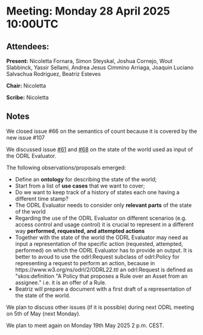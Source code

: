 # Meeting:  Monday 28 April 2025 10:00UTC

## Attendees: 

**Present:**  Nicoletta Fornara, Simon Steyskal, Joshua Cornejo, Wout Slabbinck, Yassir Sellami, Andrea Jesus Cimmino Arriaga, Joaquin Luciano Salvachua Rodriguez, Beatriz Esteves 

**Chair:**   Nicoletta

**Scribe:**  Nicoletta

## Notes

We closed issue #66 on the semantics of count because it is covered by the new issue #107

We discussed issue <a href="https://github.com/w3c/odrl/issues/61">#61</a> and 
<a href="https://github.com/w3c/odrl/issues/68">#68</a> on the state of the world used as input of the ODRL Evaluator.

The following observations/proposals emerged:

<ul>
  <li>Define an <b>ontology</b> for describing the state of the world;</li>
  <li>Start from a list of <b>use cases</b> that we want to cover;</li>
  <li>Do we want to keep track of a history of states each one having a different time stamp?</li>
  <li>The ODRL Evaluator needs to consider only <b>relevant parts</b> of the state of the world</li>
  <li>Regarding the use of the ODRL Evaluator on different scenarios (e.g. access control and usage control)
  it is crucial to represent in a different way <b>performed, requested, and attempted actions</b></li>
  <li>Together with the state of the world the ODRL Evaluator may need as input a representation of the specific action (requested, attempted, performed) on which the ODRL Evaluator has to provide an output. 
It is better to avoud to use the odrl:Request subclass of odrl:Policy for representing a request to perform an action, because in https://www.w3.org/ns/odrl/2/ODRL22.ttl an odrl:Request is defined as "skos:definition "A Policy that proposes a Rule over an Asset from an assignee." i.e. it is an offer of a Rule.</li>
<li>Beatriz will prepare a document with a first draft of a representation of the state of the world.</li>
</ul>

We plan to discuss other issues (if it is possible) during next ODRL meeting on 5th of May (next Monday).

We plan to meet again on Monday 19th May 2025 2 p.m. CEST.










